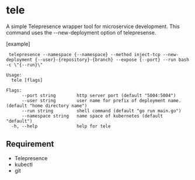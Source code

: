# tele
A simple Telepresence wrapper tool for microservice development.
This command uses the --new-deployment option of telepresense.

[example]
```
 telepresence --namespace {--namespace} --method inject-tcp --new-deployment {--user}-{repository}-{branch} --expose {--port} --run bash -c \"{--run}\"
```

```
Usage:
  tele [flags]

Flags:
      --port string        http server port (default "5004:5004")
      --user string        user name for prefix of deployment name. (default "home directory name")
      --run string         shell command (default "go run main.go")
      --namespace string   name space of kubernetes (default "default")
  -h, --help               help for tele
```


## Requirement

* Telepresence
* kubectl
* git
